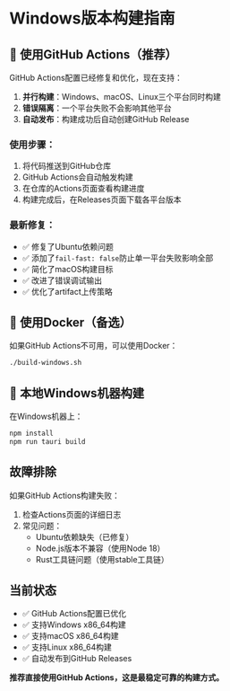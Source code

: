 # Windows版本构建指南

## 🚀 使用GitHub Actions（推荐）

GitHub Actions配置已经修复和优化，现在支持：

1. **并行构建**：Windows、macOS、Linux三个平台同时构建
2. **错误隔离**：一个平台失败不会影响其他平台
3. **自动发布**：构建成功后自动创建GitHub Release

### 使用步骤：

1. 将代码推送到GitHub仓库
2. GitHub Actions会自动触发构建
3. 在仓库的Actions页面查看构建进度
4. 构建完成后，在Releases页面下载各平台版本

### 最新修复：

- ✅ 修复了Ubuntu依赖问题
- ✅ 添加了`fail-fast: false`防止单一平台失败影响全部
- ✅ 简化了macOS构建目标
- ✅ 改进了错误调试输出
- ✅ 优化了artifact上传策略

## 🐳 使用Docker（备选）

如果GitHub Actions不可用，可以使用Docker：

```bash
./build-windows.sh
```

## 🔧 本地Windows机器构建

在Windows机器上：

```bash
npm install
npm run tauri build
```

## 故障排除

如果GitHub Actions构建失败：

1. 检查Actions页面的详细日志
2. 常见问题：
   - Ubuntu依赖缺失（已修复）
   - Node.js版本不兼容（使用Node 18）
   - Rust工具链问题（使用stable工具链）

## 当前状态

- ✅ GitHub Actions配置已优化
- ✅ 支持Windows x86_64构建
- ✅ 支持macOS x86_64构建  
- ✅ 支持Linux x86_64构建
- ✅ 自动发布到GitHub Releases

**推荐直接使用GitHub Actions，这是最稳定可靠的构建方式。**
